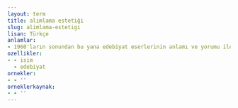 ```yaml
---
layout: term
title: alımlama estetiği
slug: alimlama-estetigi
lisan: Türkçe
anlamlar:
- 1960'ların sonundan bu yana edebiyat eserlerinin anlamı ve yorumu ile ilgili olarak okurun işlevini inceleyen çeşitli kuramlara verilen genel ad; alımlama kuramı
ozellikler:
- - isim
  - edebiyat
ornekler:
- - ''
orneklerkaynak:
- - ''
---
```

